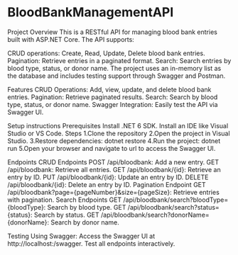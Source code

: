 # BloodBankManagementAPI

Project Overview
This is a RESTful API for managing blood bank entries built with ASP.NET Core. The API supports:

CRUD operations: Create, Read, Update, Delete blood bank entries.
Pagination: Retrieve entries in a paginated format.
Search: Search entries by blood type, status, or donor name.
The project uses an in-memory list as the database and includes testing support through Swagger and Postman.

Features
CRUD Operations:
Add, view, update, and delete blood bank entries.
Pagination:
Retrieve paginated results.
Search:
Search by blood type, status, or donor name.
Swagger Integration:
Easily test the API via Swagger UI.

Setup instructions
Prerequisites
Install .NET 6 SDK.
Install an IDE like Visual Studio or VS Code.
Steps
1.Clone the repository
2.Open the project in Visual Studio.
3.Restore dependencies: dotnet restore
4.Run the project: dotnet run
5.Open your browser and navigate to url to access the Swagger UI.

Endpoints
CRUD Endpoints
POST /api/bloodbank: Add a new entry.
GET /api/bloodbank: Retrieve all entries.
GET /api/bloodbank/{id}: Retrieve an entry by ID.
PUT /api/bloodbank/{id}: Update an entry by ID.
DELETE /api/bloodbank/{id}: Delete an entry by ID.
Pagination Endpoint
GET /api/bloodbank?page={pageNumber}&size={pageSize}: Retrieve entries with pagination.
Search Endpoints
GET /api/bloodbank/search?bloodType={bloodType}: Search by blood type.
GET /api/bloodbank/search?status={status}: Search by status.
GET /api/bloodbank/search?donorName={donorName}: Search by donor name.

Testing
Using Swagger:
Access the Swagger UI at http://localhost:<port>/swagger.
Test all endpoints interactively.







